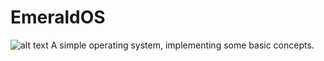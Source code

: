 # EmeraldOS
![alt text](http://url/to/img.png)
A simple operating system, implementing some basic concepts.

